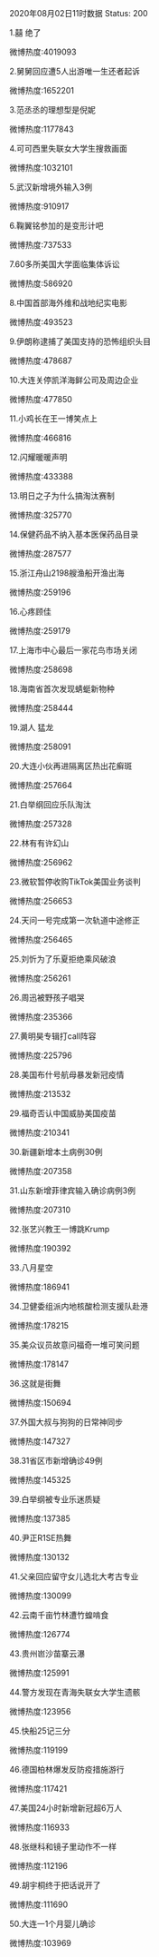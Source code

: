2020年08月02日11时数据
Status: 200

1.囍 绝了

微博热度:4019093

2.舅舅回应遭5人出游唯一生还者起诉

微博热度:1652201

3.范丞丞的理想型是倪妮

微博热度:1177843

4.可可西里失联女大学生搜救画面

微博热度:1032101

5.武汉新增境外输入3例

微博热度:910917

6.鞠翼铭参加的是变形计吧

微博热度:737533

7.60多所美国大学面临集体诉讼

微博热度:586920

8.中国首部海外维和战地纪实电影

微博热度:493523

9.伊朗称逮捕了美国支持的恐怖组织头目

微博热度:478687

10.大连关停凯洋海鲜公司及周边企业

微博热度:477850

11.小鸡长在王一博笑点上

微博热度:466816

12.闪耀暖暖声明

微博热度:433388

13.明日之子为什么搞淘汰赛制

微博热度:325770

14.保健药品不纳入基本医保药品目录

微博热度:287577

15.浙江舟山2198艘渔船开渔出海

微博热度:259196

16.心疼顾佳

微博热度:259179

17.上海市中心最后一家花鸟市场关闭

微博热度:258698

18.海南省首次发现蜻蜓新物种

微博热度:258444

19.湖人 猛龙

微博热度:258091

20.大连小伙再进隔离区热出花癣斑

微博热度:257664

21.白举纲回应乐队淘汰

微博热度:257328

22.林有有许幻山

微博热度:256962

23.微软暂停收购TikTok美国业务谈判

微博热度:256653

24.天问一号完成第一次轨道中途修正

微博热度:256465

25.刘忻为了乐夏拒绝乘风破浪

微博热度:256261

26.周迅被野孩子唱哭

微博热度:235366

27.黄明昊专辑打call阵容

微博热度:225796

28.美国布什号航母暴发新冠疫情

微博热度:213532

29.福奇否认中国威胁美国疫苗

微博热度:210341

30.新疆新增本土病例30例

微博热度:207358

31.山东新增菲律宾输入确诊病例3例

微博热度:207310

32.张艺兴教王一博跳Krump

微博热度:190392

33.八月星空

微博热度:186941

34.卫健委组派内地核酸检测支援队赴港

微博热度:178215

35.美众议员故意问福奇一堆可笑问题

微博热度:178147

36.这就是街舞

微博热度:150694

37.外国大叔与狗狗的日常神同步

微博热度:147327

38.31省区市新增确诊49例

微博热度:145325

39.白举纲被专业乐迷质疑

微博热度:137385

40.尹正R1SE热舞

微博热度:130132

41.父亲回应留守女儿选北大考古专业

微博热度:130099

42.云南千亩竹林遭竹蝗啃食

微博热度:126774

43.贵州岜沙苗寨云瀑

微博热度:125991

44.警方发现在青海失联女大学生遗骸

微博热度:123956

45.快船25记三分

微博热度:119199

46.德国柏林爆发反防疫措施游行

微博热度:117421

47.美国24小时新增新冠超6万人

微博热度:116933

48.张继科和镜子里动作不一样

微博热度:112196

49.胡宇桐终于把话说开了

微博热度:111690

50.大连一1个月婴儿确诊

微博热度:103969

